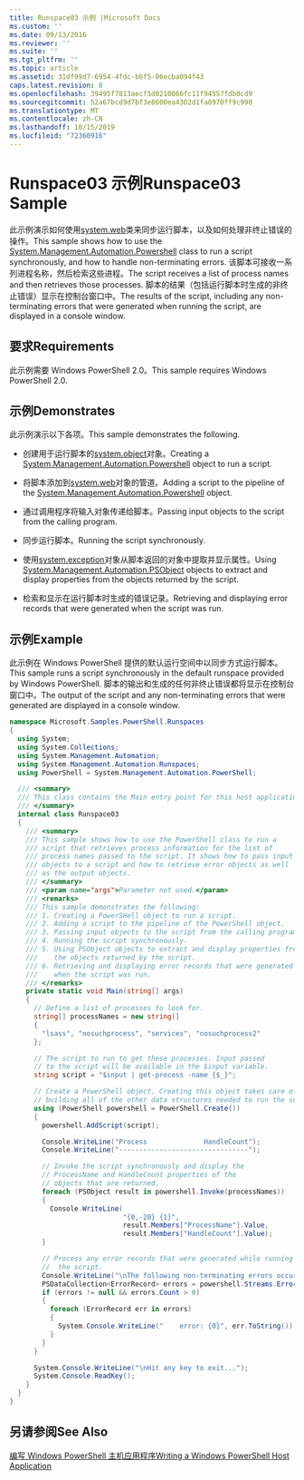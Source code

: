 ```yaml
---
title: Runspace03 示例 |Microsoft Docs
ms.custom: ''
ms.date: 09/13/2016
ms.reviewer: ''
ms.suite: ''
ms.tgt_pltfrm: ''
ms.topic: article
ms.assetid: 31df99d7-6954-4fdc-b6f5-06ecba094f43
caps.latest.revision: 8
ms.openlocfilehash: 39495f7813aecf5d0210866fc11f94557fdb0cd9
ms.sourcegitcommit: 52a67bcd9d7bf3e8600ea4302d1fa8970ff9c998
ms.translationtype: MT
ms.contentlocale: zh-CN
ms.lasthandoff: 10/15/2019
ms.locfileid: "72360916"
---
```

# <a name="runspace03-sample"></a><span data-ttu-id="46091-102">Runspace03 示例</span><span class="sxs-lookup"><span data-stu-id="46091-102">Runspace03 Sample</span></span>

<span data-ttu-id="46091-103">此示例演示如何使用[system.web](/dotnet/api/system.management.automation.powershell)类来同步运行脚本，以及如何处理非终止错误的操作。</span><span class="sxs-lookup"><span data-stu-id="46091-103">This sample shows how to use the [System.Management.Automation.Powershell](/dotnet/api/system.management.automation.powershell) class to run a script synchronously, and how to handle non-terminating errors.</span></span> <span data-ttu-id="46091-104">该脚本可接收一系列进程名称，然后检索这些进程。</span><span class="sxs-lookup"><span data-stu-id="46091-104">The script receives a list of process names and then retrieves those processes.</span></span> <span data-ttu-id="46091-105">脚本的结果（包括运行脚本时生成的非终止错误）显示在控制台窗口中。</span><span class="sxs-lookup"><span data-stu-id="46091-105">The results of the script, including any non-terminating errors that were generated when running the script, are displayed in a console window.</span></span>

## <a name="requirements"></a><span data-ttu-id="46091-106">要求</span><span class="sxs-lookup"><span data-stu-id="46091-106">Requirements</span></span>

<span data-ttu-id="46091-107">此示例需要 Windows PowerShell 2.0。</span><span class="sxs-lookup"><span data-stu-id="46091-107">This sample requires Windows PowerShell 2.0.</span></span>

## <a name="demonstrates"></a><span data-ttu-id="46091-108">示例</span><span class="sxs-lookup"><span data-stu-id="46091-108">Demonstrates</span></span>

<span data-ttu-id="46091-109">此示例演示以下各项。</span><span class="sxs-lookup"><span data-stu-id="46091-109">This sample demonstrates the following.</span></span>

- <span data-ttu-id="46091-110">创建用于运行脚本的[system.object](/dotnet/api/system.management.automation.powershell)对象。</span><span class="sxs-lookup"><span data-stu-id="46091-110">Creating a [System.Management.Automation.Powershell](/dotnet/api/system.management.automation.powershell) object to run a script.</span></span>

- <span data-ttu-id="46091-111">将脚本添加到[system.web](/dotnet/api/system.management.automation.powershell)对象的管道。</span><span class="sxs-lookup"><span data-stu-id="46091-111">Adding a script to the pipeline of the [System.Management.Automation.Powershell](/dotnet/api/system.management.automation.powershell) object.</span></span>

- <span data-ttu-id="46091-112">通过调用程序将输入对象传递给脚本。</span><span class="sxs-lookup"><span data-stu-id="46091-112">Passing input objects to the script from the calling program.</span></span>

- <span data-ttu-id="46091-113">同步运行脚本。</span><span class="sxs-lookup"><span data-stu-id="46091-113">Running the script synchronously.</span></span>

- <span data-ttu-id="46091-114">使用[system.exception](/dotnet/api/System.Management.Automation.PSObject)对象从脚本返回的对象中提取并显示属性。</span><span class="sxs-lookup"><span data-stu-id="46091-114">Using [System.Management.Automation.PSObject](/dotnet/api/System.Management.Automation.PSObject) objects to extract and display properties from the objects returned by the script.</span></span>

- <span data-ttu-id="46091-115">检索和显示在运行脚本时生成的错误记录。</span><span class="sxs-lookup"><span data-stu-id="46091-115">Retrieving and displaying error records that were generated when the script was run.</span></span>

## <a name="example"></a><span data-ttu-id="46091-116">示例</span><span class="sxs-lookup"><span data-stu-id="46091-116">Example</span></span>

<span data-ttu-id="46091-117">此示例在 Windows PowerShell 提供的默认运行空间中以同步方式运行脚本。</span><span class="sxs-lookup"><span data-stu-id="46091-117">This sample runs a script synchronously in the default runspace provided by Windows PowerShell.</span></span> <span data-ttu-id="46091-118">脚本的输出和生成的任何非终止错误都将显示在控制台窗口中。</span><span class="sxs-lookup"><span data-stu-id="46091-118">The output of the script and any non-terminating errors that were generated are displayed in a console window.</span></span>

```csharp
namespace Microsoft.Samples.PowerShell.Runspaces
{
  using System;
  using System.Collections;
  using System.Management.Automation;
  using System.Management.Automation.Runspaces;
  using PowerShell = System.Management.Automation.PowerShell;

  /// <summary>
  /// This class contains the Main entry point for this host application.
  /// </summary>
  internal class Runspace03
  {
    /// <summary>
    /// This sample shows how to use the PowerShell class to run a
    /// script that retrieves process information for the list of
    /// process names passed to the script. It shows how to pass input
    /// objects to a script and how to retrieve error objects as well
    /// as the output objects.
    /// </summary>
    /// <param name="args">Parameter not used.</param>
    /// <remarks>
    /// This sample demonstrates the following:
    /// 1. Creating a PowerSHell object to run a script.
    /// 2. Adding a script to the pipeline of the PowerShell object.
    /// 3. Passing input objects to the script from the calling program.
    /// 4. Running the script synchronously.
    /// 5. Using PSObject objects to extract and display properties from
    ///    the objects returned by the script.
    /// 6. Retrieving and displaying error records that were generated
    ///    when the script was run.
    /// </remarks>
    private static void Main(string[] args)
    {
      // Define a list of processes to look for.
      string[] processNames = new string[]
      {
        "lsass", "nosuchprocess", "services", "nosuchprocess2"
      };

      // The script to run to get these processes. Input passed
      // to the script will be available in the $input variable.
      string script = "$input | get-process -name {$_}";

      // Create a PowerShell object. Creating this object takes care of
      // building all of the other data structures needed to run the script.
      using (PowerShell powershell = PowerShell.Create())
      {
        powershell.AddScript(script);

        Console.WriteLine("Process              HandleCount");
        Console.WriteLine("--------------------------------");

        // Invoke the script synchronously and display the
        // ProcessName and HandleCount properties of the
        // objects that are returned.
        foreach (PSObject result in powershell.Invoke(processNames))
        {
          Console.WriteLine(
                            "{0,-20} {1}",
                            result.Members["ProcessName"].Value,
                            result.Members["HandleCount"].Value);
        }

        // Process any error records that were generated while running
        //  the script.
        Console.WriteLine("\nThe following non-terminating errors occurred:\n");
        PSDataCollection<ErrorRecord> errors = powershell.Streams.Error;
        if (errors != null && errors.Count > 0)
        {
          foreach (ErrorRecord err in errors)
          {
            System.Console.WriteLine("    error: {0}", err.ToString());
          }
        }
      }

      System.Console.WriteLine("\nHit any key to exit...");
      System.Console.ReadKey();
    }
  }
}
```

## <a name="see-also"></a><span data-ttu-id="46091-119">另请参阅</span><span class="sxs-lookup"><span data-stu-id="46091-119">See Also</span></span>

[<span data-ttu-id="46091-120">编写 Windows PowerShell 主机应用程序</span><span class="sxs-lookup"><span data-stu-id="46091-120">Writing a Windows PowerShell Host Application</span></span>](./writing-a-windows-powershell-host-application.md)